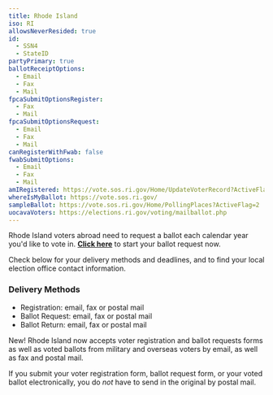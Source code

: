 ```yaml
---
title: Rhode Island
iso: RI
allowsNeverResided: true
id:
  - SSN4
  - StateID
partyPrimary: true
ballotReceiptOptions:
  - Email
  - Fax
  - Mail
fpcaSubmitOptionsRegister:
  - Fax
  - Mail
fpcaSubmitOptionsRequest:
  - Email
  - Fax
  - Mail
canRegisterWithFwab: false
fwabSubmitOptions:
  - Email
  - Fax
  - Mail
amIRegistered: https://vote.sos.ri.gov/Home/UpdateVoterRecord?ActiveFlag=0
whereIsMyBallot: https://vote.sos.ri.gov/
sampleBallot: https://vote.sos.ri.gov/Home/PollingPlaces?ActiveFlag=2
uocavaVoters: https://elections.ri.gov/voting/mailballot.php
---
```

Rhode Island voters abroad need to request a ballot each calendar year you'd like to vote in. **[Click here](https://www.votefromabroad.org)** to start your ballot request now.

Check below for your delivery methods and deadlines, and to find your local election office contact information.

### Delivery Methods

* Registration: email, fax or postal mail
* Ballot Request: email, fax or postal mail
* Ballot Return: email, fax or postal mail

New! Rhode Island now accepts voter registration and ballot requests forms as well as voted ballots from military and overseas voters by email, as well as fax and postal mail. 

If you submit your voter registration form, ballot request form, or your voted ballot electronically, you do *not* have to send in the original by postal mail. 